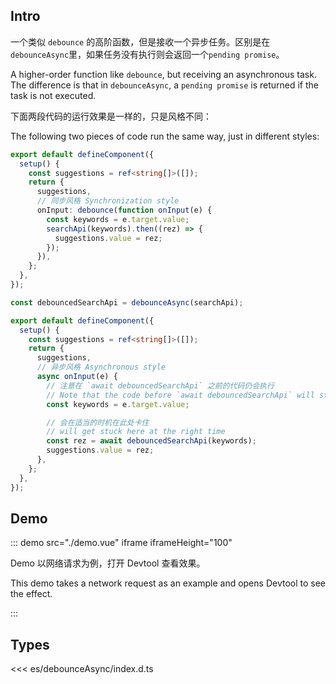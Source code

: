 ## Intro

一个类似 `debounce` 的高阶函数，但是接收一个异步任务。区别是在`debounceAsync`里，如果任务没有执行则会返回一个`pending promise`。

A higher-order function like `debounce`, but receiving an asynchronous task. The difference is that in `debounceAsync`, a `pending promise` is returned if the task is not executed.

下面两段代码的运行效果是一样的，只是风格不同：

The following two pieces of code run the same way, just in different styles:

```ts
export default defineComponent({
  setup() {
    const suggestions = ref<string[]>([]);
    return {
      suggestions,
      // 同步风格 Synchronization style
      onInput: debounce(function onInput(e) {
        const keywords = e.target.value;
        searchApi(keywords).then((rez) => {
          suggestions.value = rez;
        });
      }),
    };
  },
});
```

```ts
const debouncedSearchApi = debounceAsync(searchApi);

export default defineComponent({
  setup() {
    const suggestions = ref<string[]>([]);
    return {
      suggestions,
      // 异步风格 Asynchronous style
      async onInput(e) {
        // 注意在 `await debouncedSearchApi` 之前的代码仍会执行
        // Note that the code before `await debouncedSearchApi` will still execute
        const keywords = e.target.value;

        // 会在适当的时机在此处卡住
        // will get stuck here at the right time
        const rez = await debouncedSearchApi(keywords);
        suggestions.value = rez;
      },
    };
  },
});
```

## Demo

::: demo src="./demo.vue" iframe iframeHeight="100"

Demo 以网络请求为例，打开 Devtool 查看效果。

This demo takes a network request as an example and opens Devtool to see the effect.

:::

## Types

<<< es/debounceAsync/index.d.ts
